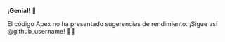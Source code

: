 **¡Genial! 🎉**

El código Apex no ha presentado sugerencias de rendimiento. ¡Sigue así @github_username! 🔑🚀

```cpp
